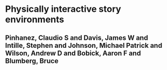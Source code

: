 # Physically interactive story environments
## Pinhanez, Claudio S and Davis, James W and Intille, Stephen and Johnson, Michael Patrick and Wilson, Andrew D and Bobick, Aaron F and Blumberg, Bruce
